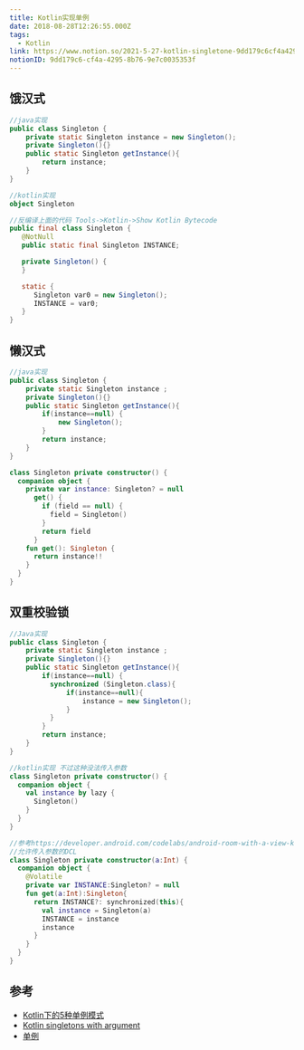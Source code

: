 ```yaml
---
title: Kotlin实现单例
date: 2018-08-28T12:26:55.000Z
tags:
  - Kotlin
link: https://www.notion.so/2021-5-27-kotlin-singletone-9dd179c6cf4a42958b769e7c0035353f
notionID: 9dd179c6-cf4a-4295-8b76-9e7c0035353f
---
```


## 饿汉式

```java
//java实现
public class Singleton {
    private static Singleton instance = new Singleton();
    private Singleton(){}
    public static Singleton getInstance(){
        return instance;
    }
}
```

```kotlin
//kotlin实现
object Singleton
```

```java
//反编译上面的代码 Tools->Kotlin->Show Kotlin Bytecode
public final class Singleton {
   @NotNull
   public static final Singleton INSTANCE;

   private Singleton() {
   }

   static {
      Singleton var0 = new Singleton();
      INSTANCE = var0;
   }
}
```

## 懒汉式

```java
//java实现
public class Singleton {
    private static Singleton instance ;
    private Singleton(){}
    public static Singleton getInstance(){
        if(instance==null) {
            new Singleton();
        }
        return instance;
    }
}
```

```kotlin
class Singleton private constructor() {
  companion object {
    private var instance: Singleton? = null
      get() {
        if (field == null) {
          field = Singleton()
        }
        return field
      }
    fun get(): Singleton {
      return instance!!
    }
  }
}
```

## 双重校验锁

```java
//Java实现
public class Singleton {
    private static Singleton instance ;
    private Singleton(){}
    public static Singleton getInstance(){
        if(instance==null) {
          synchronized (Singleton.class){
              if(instance==null){
                  instance = new Singleton();
              }
          }
        }
        return instance;
    }
}
```

```kotlin
//kotlin实现 不过这种没法传入参数
class Singleton private constructor() {
  companion object {
    val instance by lazy {
      Singleton()
    }
  }
}
```

```kotlin
//参考https://developer.android.com/codelabs/android-room-with-a-view-kotlin#7
//允许传入参数的DCL
class Singleton private constructor(a:Int) {
  companion object {
    @Volatile
    private var INSTANCE:Singleton? = null
    fun get(a:Int):Singleton{
      return INSTANCE?: synchronized(this){
        val instance = Singleton(a)
        INSTANCE = instance
        instance
      }
    }
  }
}
```

## 参考

* [Kotlin下的5种单例模式](https://juejin.cn/post/6844903590545326088)
* [Kotlin singletons with argument](https://bladecoder.medium.com/kotlin-singletons-with-argument-194ef06edd9e)
* [单例](https://www.liaoxuefeng.com/wiki/1252599548343744/1281319214514210)